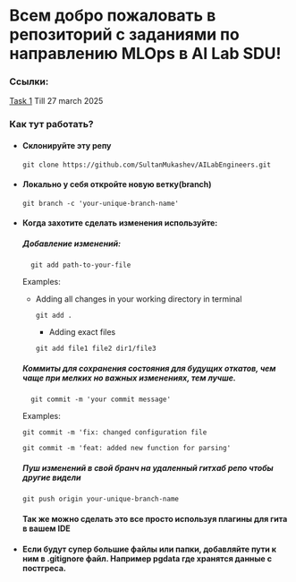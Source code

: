 # Всем добро пожаловать в репозиторий с заданиями по направлению MLOps в AI Lab SDU!

### Ссылки:
[Task 1](./lab1/LabTask.md) Till 27 march 2025

### Как тут работать?

- #### Склонируйте эту репу 
    ```
    git clone https://github.com/SultanMukashev/AILabEngineers.git
    ```
- #### Локально у себя откройте новую ветку(branch)
    ```
    git branch -c 'your-unique-branch-name'
    ```
- #### Когда захотите сделать изменения используйте:

    ##### Добавление изменений:
        git add path-to-your-file
    Examples:
    - Adding all changes in your working directory in terminal
        
        ```
        git add .
        ```
        - Adding exact files
        ```
        git add file1 file2 dir1/file3
        ```
     ##### Коммиты для сохранения состояния для будущих откатов, чем чаще при мелких но важных изменениях, тем лучше.

        git commit -m 'your commit message'

    Examples:
    ```
    git commit -m 'fix: changed configuration file
    ```

    ```
    git commit -m 'feat: added new function for parsing'
    ```

    ##### Пуш изменений в свой бранч на удаленный гитхаб репо чтобы другие видели

    ```
    git push origin your-unique-branch-name 
    ```

  #### Так же можно сделать это все просто используя плагины для гита в вашем IDE
- #### Если будут супер большие файлы или папки, добавляйте пути к ним в .gitignore файл. Например pgdata где хранятся данные с постгреса.

